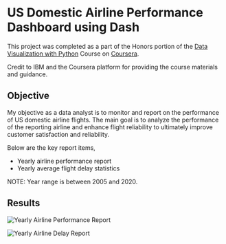
# US Domestic Airline Performance Dashboard using Dash

This project was completed as a part of the Honors portion of the [Data Visualization with Python](https://www.coursera.org/learn/python-for-data-visualization) Course on [Coursera](https://www.coursera.org/).

Credit to IBM and the Coursera platform for providing the course materials and guidance.


## Objective

My objective as a data analyst is to monitor and report on the performance of US domestic airline flights. The main goal is to analyze the performance of the reporting airline and enhance flight reliability to ultimately improve customer satisfaction and reliability.

Below are the key report items,

* Yearly airline performance report
* Yearly average flight delay statistics

NOTE: Year range is between 2005 and 2020.
## Results

![Yearly Airline Performance Report](https://blogger.googleusercontent.com/img/b/R29vZ2xl/AVvXsEj961vkDs1Vkc88jfywaVoRG1XmIBHqAJoUke9vnmhSqsu3EsH-EjP1KOf_eCyElsoc_9lzVROX0wSlUxqK1K8m1FDd7rqL-sKfauvlhsXSpUjtjjPm3uJhtxa8m-zXxeGqvzg1vw4CnLee3VNM2uVuHcTPtTTClaS7WIqhxIcqkaqwZY5pyn9izitE/s1600/yearly-airline-performance-report.png)

![Yearly Airline Delay Report](https://blogger.googleusercontent.com/img/b/R29vZ2xl/AVvXsEirBtTUKLvm4XNfx5c1mQqLPP7DGRO_R3jf186cjP3N65wElXn6eJuQfVc1fgy0Jklj9Hl7wZf8WLN0rStNvc1T9EVTjdIRrX_w_8z1L0CjJp_yGeJYie8j0zgdSt9T2U2nRravRA8eUGSLeV3LhdHk2PtMV4x6Ic-C2GGkfMc0DN_yRBWudhezmjaV/s1600/yearly-airline-delay-report.png)
